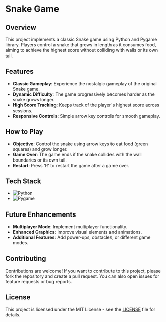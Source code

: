 # Snake Game

## Overview

This project implements a classic Snake game using Python and Pygame library. Players control a snake that grows in length as it consumes food, aiming to achieve the highest score without colliding with walls or its own tail.

## Features

- **Classic Gameplay**: Experience the nostalgic gameplay of the original Snake game.
- **Dynamic Difficulty**: The game progressively becomes harder as the snake grows longer.
- **High Score Tracking**: Keeps track of the player's highest score across sessions.
- **Responsive Controls**: Simple arrow key controls for smooth gameplay.

## How to Play

- **Objective**: Control the snake using arrow keys to eat food (green squares) and grow longer.
- **Game Over**: The game ends if the snake collides with the wall boundaries or its own tail.
- **Restart**: Press 'R' to restart the game after a game over.



## Tech Stack

- ![Python](https://img.shields.io/badge/Python-3776AB?style=for-the-badge&logo=python&logoColor=white)
- ![Pygame](https://img.shields.io/badge/Pygame-430098?style=for-the-badge&logo=pygame&logoColor=white)

## Future Enhancements

- **Multiplayer Mode**: Implement multiplayer functionality.
- **Enhanced Graphics**: Improve visual elements and animations.
- **Additional Features**: Add power-ups, obstacles, or different game modes.

## Contributing

Contributions are welcome! If you want to contribute to this project, please fork the repository and create a pull request. You can also open issues for feature requests or bug reports.

## License

This project is licensed under the MIT License - see the [LICENSE](LICENSE) file for details.
